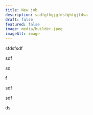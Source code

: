 ```yaml
---
title: New job
description: sadfgfhgjgfdsfghfgjfdsa
draft: false
featured: false
image: media/builder.jpeg
imageAlt: image
---
```

sfdsfsdf



sdf

sd

f

sdf

sdf

ds